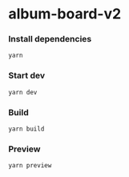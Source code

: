 # album-board-v2

### Install dependencies
`yarn`

### Start dev
`yarn dev`


### Build

`yarn build`


### Preview

`yarn preview`
